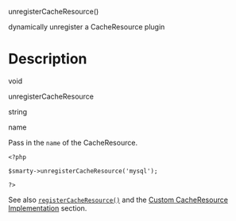 unregisterCacheResource()

dynamically unregister a CacheResource plugin

Description
===========

void

unregisterCacheResource

string

name

Pass in the `name` of the CacheResource.

    <?php

    $smarty->unregisterCacheResource('mysql');

    ?>

See also [`registerCacheResource()`](#api.register.cacheresource) and
the [Custom CacheResource Implementation](#caching.custom) section.
